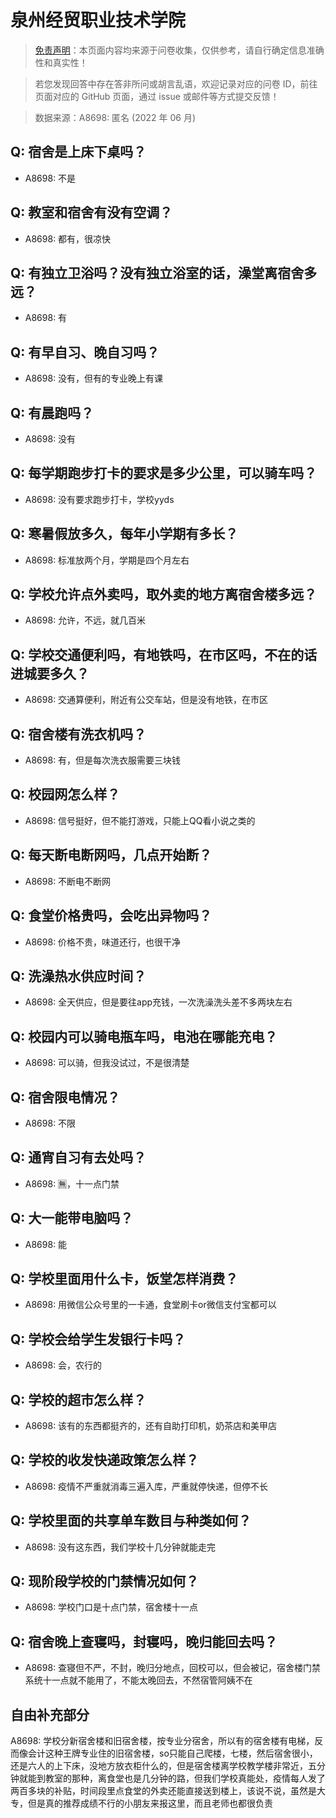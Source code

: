 # 泉州经贸职业技术学院

> [免责声明](https://colleges.chat/#_3)：本页面内容均来源于问卷收集，仅供参考，请自行确定信息准确性和真实性！

> 若您发现回答中存在答非所问或胡言乱语，欢迎记录对应的问卷 ID，前往页面对应的 GitHub 页面，通过 issue 或邮件等方式提交反馈！

> 数据来源：A8698: 匿名 (2022 年 06 月)

## Q: 宿舍是上床下桌吗？

- A8698: 不是

## Q: 教室和宿舍有没有空调？

- A8698: 都有，很凉快

## Q: 有独立卫浴吗？没有独立浴室的话，澡堂离宿舍多远？

- A8698: 有

## Q: 有早自习、晚自习吗？

- A8698: 没有，但有的专业晚上有课

## Q: 有晨跑吗？

- A8698: 没有

## Q: 每学期跑步打卡的要求是多少公里，可以骑车吗？

- A8698: 没有要求跑步打卡，学校yyds

## Q: 寒暑假放多久，每年小学期有多长？

- A8698: 标准放两个月，学期是四个月左右

## Q: 学校允许点外卖吗，取外卖的地方离宿舍楼多远？

- A8698: 允许，不远，就几百米

## Q: 学校交通便利吗，有地铁吗，在市区吗，不在的话进城要多久？

- A8698: 交通算便利，附近有公交车站，但是没有地铁，在市区

## Q: 宿舍楼有洗衣机吗？

- A8698: 有，但是每次洗衣服需要三块钱

## Q: 校园网怎么样？

- A8698: 信号挺好，但不能打游戏，只能上QQ看小说之类的

## Q: 每天断电断网吗，几点开始断？

- A8698: 不断电不断网

## Q: 食堂价格贵吗，会吃出异物吗？

- A8698: 价格不贵，味道还行，也很干净

## Q: 洗澡热水供应时间？

- A8698: 全天供应，但是要往app充钱，一次洗澡洗头差不多两块左右

## Q: 校园内可以骑电瓶车吗，电池在哪能充电？

- A8698: 可以骑，但我没试过，不是很清楚

## Q: 宿舍限电情况？

- A8698: 不限

## Q: 通宵自习有去处吗？

- A8698: 🈚，十一点门禁

## Q: 大一能带电脑吗？

- A8698: 能

## Q: 学校里面用什么卡，饭堂怎样消费？

- A8698: 用微信公众号里的一卡通，食堂刷卡or微信支付宝都可以

## Q: 学校会给学生发银行卡吗？

- A8698: 会，农行的

## Q: 学校的超市怎么样？

- A8698: 该有的东西都挺齐的，还有自助打印机，奶茶店和美甲店

## Q: 学校的收发快递政策怎么样？

- A8698: 疫情不严重就消毒三遍入库，严重就停快递，但停不长

## Q: 学校里面的共享单车数目与种类如何？

- A8698: 没有这东西，我们学校十几分钟就能走完

## Q: 现阶段学校的门禁情况如何？

- A8698: 学校门口是十点门禁，宿舍楼十一点

## Q: 宿舍晚上查寝吗，封寝吗，晚归能回去吗？

- A8698: 查寝但不严，不封，晚归分地点，回校可以，但会被记，宿舍楼门禁系统十一点就不能用了，不能太晚回去，不然宿管阿姨不在

## 自由补充部分

A8698: 学校分新宿舍楼和旧宿舍楼，按专业分宿舍，所以有的宿舍楼有电梯，反而像会计这种王牌专业住的旧宿舍楼，so只能自己爬楼，七楼，然后宿舍很小，还是六人的上下床，没地方放衣柜什么的，但是宿舍楼离学校教学楼非常近，五分钟就能到教室的那种，离食堂也是几分钟的路，但我们学校真能处，疫情每人发了两百多块的补贴，时间段里点食堂的外卖还能直接送到楼上，该说不说，虽然是大专，但是真的推荐成绩不行的小朋友来报这里，而且老师也都很负责